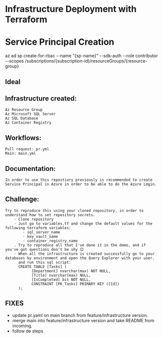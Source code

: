 # Infrastructure Deployment with Terraform

# Service Principal Creation
az ad sp create-for-rbac --name "{sp-name}" --sdk-auth --role contributor \
    --scopes /subscriptions/{subscription-id}/resourceGroups/{resource-group}
## Ideal 
## Infrastructure created:
    Az Resource Group
    Az Microsoft SQL Server
    Az SQL Database
    Az Container Registry

## Workflows:
    Pull request: pr.yml
    Main: main.yml

## Documentation:
    In order to use this repostiory previously is recommended to create Service Principal in Azure in order to be able to do the Azure Login.
    

## Challenge:
    Try to reproduce this using your cloned repository, in order to understand how to set repository secrets.
        · Clone repository
        · Just go to variables.tf and change the default values for the following terraform variables:
            · sql_server_name
            · key_vault_name
            · container_registry_name
        . Try to reproduce all that I've done it in the demo, and if you've got questions don't be shy 😊
        · When all the infrastructure is created successfully go to your databases by environment and open the Query Explorer with your user.
          and run this sql script:
          CREATE TABLE [Tasks] (
                [Department] nvarchar(max) NOT NULL,
                [Title] nvarchar(max) NULL,
                [IsCompleted] bit NOT NULL,
                CONSTRAINT [PK_Tasks] PRIMARY KEY ([Id])
          );

## FIXES
- update pr.yaml on main branch from feature/infrastructure version.
- merge main into feature/infrastructure version and take README from incoming.
- follow de steps